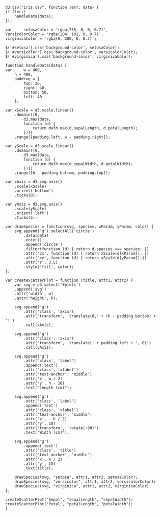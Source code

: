
	d3.csv("iris.csv", function (err, data) {
	if (!err)
		handleData(data);
	});

	var 	setosaColor = 'rgba(255, 0, 0, 0.7)',
	versicolorColor = 'rgba(204, 102, 0, 0.7)',
	virginicaColor = 'rgba(0, 200, 0, 0.7)';

	$('#setosa').css('background-color', setosaColor);
	$('#versicolor').css('background-color', versicolorColor);
	$('#virginica').css('background-color', virginicaColor);

	function handleData(data) {
	var 	w = 400,
		h = 400,
		padding = {
			top: 20,
			right: 40,
			bottom: 50,
			left: 40
		};

	var xScale = d3.scale.linear()
		.domain([0, 
			d3.max(data, 
			function (d) {
				return Math.max(d.sepalLength, d.petalLength);
			})])
		.range([padding.left, w - padding.right]);

	var yScale = d3.scale.linear()
		.domain([0, 
			d3.max(data, 
			function (d) {
				return Math.max(d.sepalWidth, d.petalWidth);
			})])
		.range([h - padding.bottom, padding.top]);

	var xAxis = d3.svg.axis()
		.scale(xScale)
		.orient('bottom')
		.ticks(8);

	var yAxis = d3.svg.axis()
		.scale(yScale)
		.orient('left')
		.ticks(5);

	var drawSpecies = function(svg, species, xParam, yParam, color) {
		svg.append('g').selectAll('circle')
			.data(data)
			.enter()
			.append('circle')
			.filter(function (d) { return d.species === species; })
			.attr('cx', function (d) { return xScale(d[xParam]); })
			.attr('cy', function (d) { return yScale(d[yParam]);})
			.attr('r', 3.5)
			.style('fill', color);
	};

	var createScatterPlot = function (title, attr1, attr2) {
		var svg = d3.select('#plots')
		.append('svg')
		.attr('width', w)
		.attr('height', h);

		svg.append('g')
			.attr('class', 'axis')
			.attr('transform', 'translate(0,' + (h - padding.bottom) + ')')
			.call(xAxis);

		svg.append('g')
			.attr('class', 'axis')
			.attr('transform', 'translate(' + padding.left + ', 0)')
			.call(yAxis);

		svg.append('g')
			.attr('class', 'label')
			.append('text')
			.attr('class', 'xlabel')
			.attr('text-anchor', 'middle')
			.attr('x', w / 2)
			.attr('y', h - 10)
			.text("Length (cm)");

		svg.append('g')
			.attr('class', 'label')
			.append('text')
			.attr('class', 'xlabel')
			.attr('text-anchor', 'middle')
			.attr('x', - h / 2)
			.attr('y', 10)
			.attr('transform', 'rotate(-90)')
			.text("Width (cm)");

		svg.append('g')
			.append('text')
			.attr('class', 'title')
			.attr('text-anchor', 'middle')
			.attr('x', w / 2)
			.attr('y', 15)
			.text(title);

		drawSpecies(svg, "setosa", attr1, attr2, setosaColor);
		drawSpecies(svg, "versicolor", attr1, attr2, versicolorColor);
		drawSpecies(svg, "virginica", attr1, attr2, virginicaColor);
	};

	createScatterPlot("Sepal", "sepalLength", "sepalWidth");
	createScatterPlot("Petal", "petalLength", "petalWidth");
	}
